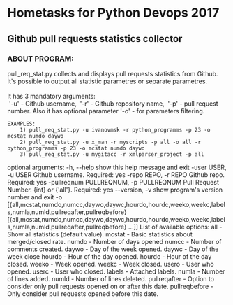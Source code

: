 # Hometasks for Python Devops 2017

<H2>Github pull requests statistics collector</H2>

<h3>ABOUT PROGRAM:</h3>
    pull_req_stat.py collects and displays pull requests statistics from Github.<br>
    It's possible to output all statistic parametres or separate parametres.<br><br>
    It has 3 mandatory arguments:<br>
        &nbsp;'-u' - Github username,
        &nbsp;'-r' - Github repository name,
        &nbsp;'-p' - pull request number.
    Also it has optional parameter '-o' - for parameters filtering.

    EXAMPLES:
        1) pull_req_stat.py -u ivanovmsk -r python_programms -p 23 -o mcstat numdo daywo
        2) pull_req_stat.py -u x_man -r myscripts -p all -o all -r python_programms -p 23 -o mcstat numdo daywo
        3) pull_req_stat.py -u mygitacc -r xmlparser_project -p all
        

optional arguments:
  -h, --help            show this help message and exit
  -user USER, -u USER   Github username. Required: yes
  -repo REPO, -r REPO   Github repo. Required: yes
  -pullreqnum PULLREQNUM, -p PULLREQNUM
                        Pull Request Number. {int} or {'all'}. Required: yes
  --version, -v         show program's version number and exit
  -o [{all,mcstat,numdo,numcc,daywo,daywc,hourdo,hourdc,weeko,weekc,labels,numla,numld,pullreqafter,pullreqbefore} [{all,mcstat,numdo,numcc,daywo,daywc,hourdo,hourdc,weeko,weekc,labels,numla,numld,pullreqafter,pullreqbefore} ...]]
                        List of available options:
                            all - Show all statistics (default value).
                            mcstat - Basic statistics about merged/closed rate.
                            numdo - Number of days opened
                            numcc - Number of comments created.
                            daywo - Day of the week opened.
                            daywc - Day of the week close
                            hourdo - Hour of the day opened.
                            hourdc - Hour of the day closed.
                            weeko - Week opened.
                            weekc - Week closed.
                            usero - User who opened.
                            userc - User who closed.
                            labels - Attached labels.
                            numla - Number of lines added.
                            numld - Number of lines deleted.
                            pullreqafter - Option to consider only pull requests opened on or after this date.
                            pullreqbefore - Only consider pull requests opened before this date.
       

